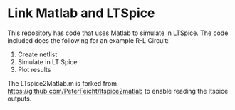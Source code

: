 # Link Matlab and LTSpice
This repository has code that uses Matlab to simulate in LTSpice. The code included does the following for an example R-L Circuit:
1. Create netlist
2. Simulate in LT Spice
3. Plot results

The LTspice2Matlab.m is forked from https://github.com/PeterFeicht/ltspice2matlab to enable reading the ltspice outputs.
